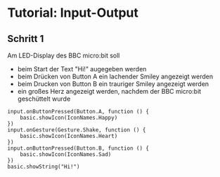 # Tutorial: Input-Output
## Schritt 1

Am LED-Display des BBC micro:bit soll 
- beim Start der Text "Hi!" augegeben werden
- beim Drücken von Button A ein lachender Smiley angezeigt werden
- beim Drucken von Button B ein trauriger Smiley angezeigt werden
- ein großes Herz angezeigt werden, nachdem der BBC micro:bit geschüttelt wurde

```blocks
input.onButtonPressed(Button.A, function () {
    basic.showIcon(IconNames.Happy)
})
input.onGesture(Gesture.Shake, function () {
    basic.showIcon(IconNames.Heart)
})
input.onButtonPressed(Button.B, function () {
    basic.showIcon(IconNames.Sad)
})
basic.showString("Hi!")
```